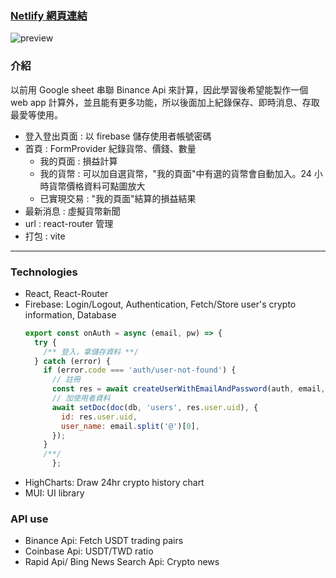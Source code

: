 ### [Netlify 網頁連結](https://crypto-profit-web.netlify.app/)

![preview](https://github.com/miamai/Crypto-Profit-Caculator/blob/main/public/preview.png)

### 介紹

以前用 Google sheet 串聯 Binance Api 來計算，因此學習後希望能製作一個 web app 計算外，並且能有更多功能，所以後面加上紀錄保存、即時消息、存取最愛等使用。

- 登入登出頁面 : 以 firebase 儲存使用者帳號密碼
- 首頁 : FormProvider 紀錄貨幣、價錢、數量
  - 我的頁面 : 損益計算
  - 我的貨幣 : 可以加自選貨幣，"我的頁面"中有選的貨幣會自動加入。24 小時貨幣價格資料可點圖放大
  - 已實現交易 : "我的頁面"結算的損益結果
- 最新消息 : 虛擬貨幣新聞
- url : react-router 管理
- 打包 : vite

---

### Technologies

- React, React-Router
- Firebase: Login/Logout, Authentication, Fetch/Store user's crypto
  information, Database
  ```javascript
  export const onAuth = async (email, pw) => {
    try {
      /** 登入，拿儲存資料 **/
    } catch (error) {
      if (error.code === 'auth/user-not-found') {
        // 註冊
        const res = await createUserWithEmailAndPassword(auth, email, pw);
        // 加使用者資料
        await setDoc(doc(db, 'users', res.user.uid), {
          id: res.user.uid,
          user_name: email.split('@')[0],
        });
      }
      /**/
        };
  ```
- HighCharts: Draw 24hr crypto history chart
- MUI: UI library

### API use

- Binance Api: Fetch USDT trading pairs
- Coinbase Api: USDT/TWD ratio
- Rapid Api/ Bing News Search Api: Crypto news
